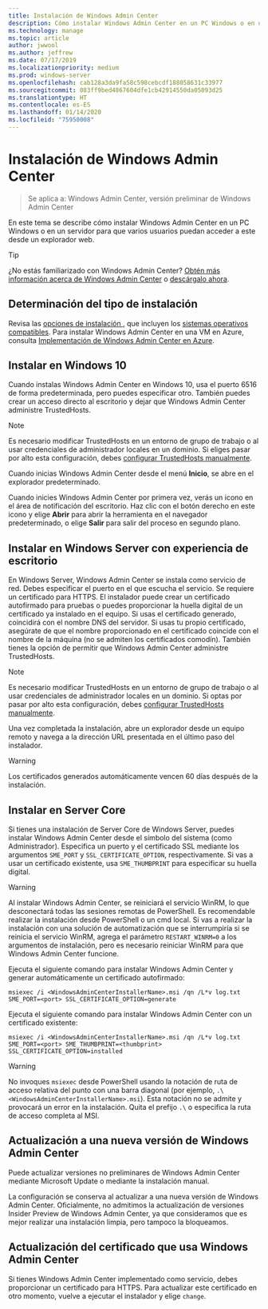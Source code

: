 ```yaml
---
title: Instalación de Windows Admin Center
description: Cómo instalar Windows Admin Center en un PC Windows o en un servidor para que varios usuarios puedan acceder a este desde un explorador web.
ms.technology: manage
ms.topic: article
author: jwwool
ms.author: jeffrew
ms.date: 07/17/2019
ms.localizationpriority: medium
ms.prod: windows-server
ms.openlocfilehash: cab128a3da9fa58c598cebcdf188058631c33977
ms.sourcegitcommit: 083ff9bed4867604dfe1cb42914550da05093d25
ms.translationtype: HT
ms.contentlocale: es-ES
ms.lasthandoff: 01/14/2020
ms.locfileid: "75950008"
---
```

# <a name="install-windows-admin-center"></a>Instalación de Windows Admin Center

> Se aplica a: Windows Admin Center, versión preliminar de Windows Admin Center

En este tema se describe cómo instalar Windows Admin Center en un PC Windows o en un servidor para que varios usuarios puedan acceder a este desde un explorador web.

> [!Tip]
> ¿No estás familiarizado con Windows Admin Center?
> [Obtén más información acerca de Windows Admin Center](../overview.md) o [descárgalo ahora](https://aka.ms/windowsadmincenter).

## <a name="determine-your-installation-type"></a>Determinación del tipo de instalación

Revisa las [opciones de instalación ](../plan/installation-options.md), que incluyen los [sistemas operativos compatibles](https://docs.microsoft.com/windows-server/manage/windows-admin-center/plan/installation-options#installation-supported-operating-systems). Para instalar Windows Admin Center en una VM en Azure, consulta [Implementación de Windows Admin Center en Azure](../azure/deploy-wac-in-azure.md).

## <a name="install-on-windows-10"></a>Instalar en Windows 10

Cuando instalas Windows Admin Center en Windows 10, usa el puerto 6516 de forma predeterminada, pero puedes especificar otro. También puedes crear un acceso directo al escritorio y dejar que Windows Admin Center administre TrustedHosts.

> [!NOTE]
> Es necesario modificar TrustedHosts en un entorno de grupo de trabajo o al usar credenciales de administrador locales en un dominio. Si eliges pasar por alto esta configuración, debes [configurar TrustedHosts manualmente](../support/troubleshooting.md#configure-trustedhosts).

Cuando inicias Windows Admin Center desde el menú **Inicio**, se abre en el explorador predeterminado.

Cuando inicies Windows Admin Center por primera vez, verás un icono en el área de notificación del escritorio. Haz clic con el botón derecho en este icono y elige **Abrir** para abrir la herramienta en el navegador predeterminado, o elige **Salir** para salir del proceso en segundo plano.

## <a name="install-on-windows-server-with-desktop-experience"></a>Instalar en Windows Server con experiencia de escritorio

En Windows Server, Windows Admin Center se instala como servicio de red. Debes especificar el puerto en el que escucha el servicio. Se requiere un certificado para HTTPS. El instalador puede crear un certificado autofirmado para pruebas o puedes proporcionar la huella digital de un certificado ya instalado en el equipo. Si usas el certificado generado, coincidirá con el nombre DNS del servidor. Si usas tu propio certificado, asegúrate de que el nombre proporcionado en el certificado coincide con el nombre de la máquina (no se admiten los certificados comodín). También tienes la opción de permitir que Windows Admin Center administre TrustedHosts.

> [!NOTE]
> Es necesario modificar TrustedHosts en un entorno de grupo de trabajo o al usar credenciales de administrador locales en un dominio. Si optas por pasar por alto esta configuración, debes [configurar TrustedHosts manualmente](../support/troubleshooting.md#configure-trustedhosts).

Una vez completada la instalación, abre un explorador desde un equipo remoto y navega a la dirección URL presentada en el último paso del instalador.

> [!WARNING]
> Los certificados generados automáticamente vencen 60 días después de la instalación.

## <a name="install-on-server-core"></a>Instalar en Server Core

Si tienes una instalación de Server Core de Windows Server, puedes instalar Windows Admin Center desde el símbolo del sistema (como Administrador). Especifica un puerto y el certificado SSL mediante los argumentos `SME_PORT` y `SSL_CERTIFICATE_OPTION`, respectivamente. Si vas a usar un certificado existente, usa `SME_THUMBPRINT` para especificar su huella digital.

> [!WARNING]
> Al instalar Windows Admin Center, se reiniciará el servicio WinRM, lo que desconectará todas las sesiones remotas de PowerShell. Es recomendable realizar la instalación desde PowerShell o un cmd local. Si vas a realizar la instalación con una solución de automatización que se interrumpiría si se reinicia el servicio WinRM, agrega el parámetro ```RESTART_WINRM=0``` a los argumentos de instalación, pero es necesario reiniciar WinRM para que Windows Admin Center funcione.

Ejecuta el siguiente comando para instalar Windows Admin Center y generar automáticamente un certificado autofirmado:

```   
msiexec /i <WindowsAdminCenterInstallerName>.msi /qn /L*v log.txt SME_PORT=<port> SSL_CERTIFICATE_OPTION=generate
```

Ejecuta el siguiente comando para instalar Windows Admin Center con un certificado existente:

```
msiexec /i <WindowsAdminCenterInstallerName>.msi /qn /L*v log.txt SME_PORT=<port> SME_THUMBPRINT=<thumbprint> SSL_CERTIFICATE_OPTION=installed
```

> [!WARNING]
> No invoques `msiexec` desde PowerShell usando la notación de ruta de acceso relativa del punto con una barra diagonal (por ejemplo, `.\<WindowsAdminCenterInstallerName>.msi`). Esta notación no se admite y provocará un error en la instalación. Quita el prefijo `.\` o especifica la ruta de acceso completa al MSI.

## <a name="upgrading-to-a-new-version-of-windows-admin-center"></a>Actualización a una nueva versión de Windows Admin Center

Puede actualizar versiones no preliminares de Windows Admin Center mediante Microsoft Update o mediante la instalación manual.

La configuración se conserva al actualizar a una nueva versión de Windows Admin Center. Oficialmente, no admitimos la actualización de versiones Insider Preview de Windows Admin Center, ya que consideramos que es mejor realizar una instalación limpia, pero tampoco la bloqueamos.

## <a name="updating-the-certificate-used-by-windows-admin-center"></a>Actualización del certificado que usa Windows Admin Center

Si tienes Windows Admin Center implementado como servicio, debes proporcionar un certificado para HTTPS. Para actualizar este certificado en otro momento, vuelve a ejecutar el instalador y elige ```change```.

